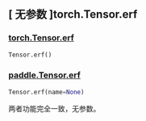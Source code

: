 ## [ 无参数 ]torch.Tensor.erf

### [torch.Tensor.erf](https://pytorch.org/docs/stable/generated/torch.Tensor.erf.html?highlight=erf#torch.Tensor.erf)

```python
Tensor.erf()
```

### [paddle.Tensor.erf](https://www.paddlepaddle.org.cn/documentation/docs/zh/develop/api/paddle/Tensor_cn.html#erf-name-none)

```python
Tensor.erf(name=None)
```

两者功能完全一致，无参数。

